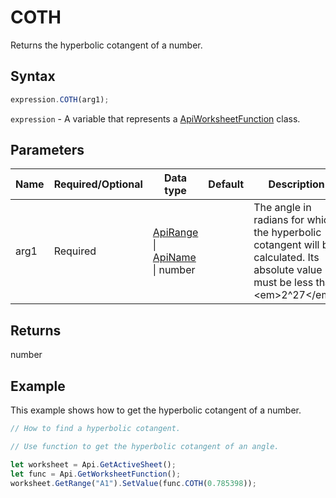 # COTH

Returns the hyperbolic cotangent of a number.

## Syntax

```javascript
expression.COTH(arg1);
```

`expression` - A variable that represents a [ApiWorksheetFunction](../ApiWorksheetFunction.md) class.

## Parameters

| **Name** | **Required/Optional** | **Data type** | **Default** | **Description** |
| ------------- | ------------- | ------------- | ------------- | ------------- |
| arg1 | Required | [ApiRange](../../ApiRange/ApiRange.md) \| [ApiName](../../ApiName/ApiName.md) \| number |  | The angle in radians for which the hyperbolic cotangent will be calculated. Its absolute value must be less than &lt;em&gt;2^27&lt;/em&gt;. |

## Returns

number

## Example

This example shows how to get the hyperbolic cotangent of a number.

```javascript editor-xlsx
// How to find a hyperbolic cotangent.

// Use function to get the hyperbolic cotangent of an angle.

let worksheet = Api.GetActiveSheet();
let func = Api.GetWorksheetFunction();
worksheet.GetRange("A1").SetValue(func.COTH(0.785398));
```
